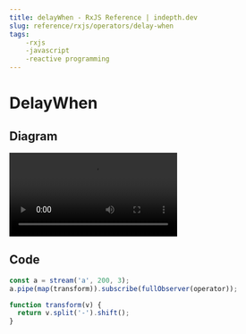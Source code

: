 ```yaml
---
title: delayWhen - RxJS Reference | indepth.dev
slug: reference/rxjs/operators/delay-when
tags:
    -rxjs 
    -javascript 
    -reactive programming
---
```


# DelayWhen

## Diagram

<video>
    <source src="https://images.indepth.dev/references/rxjs/delay-when.mp4" type="video/mp4">
</video>

## Code

```javascript
const a = stream('a', 200, 3);
a.pipe(map(transform)).subscribe(fullObserver(operator));

function transform(v) {
  return v.split('-').shift();
}
```
